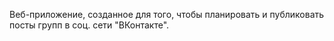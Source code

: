 Веб-приложение, созданное для того, чтобы планировать и публиковать посты групп в соц. сети "ВКонтакте".
